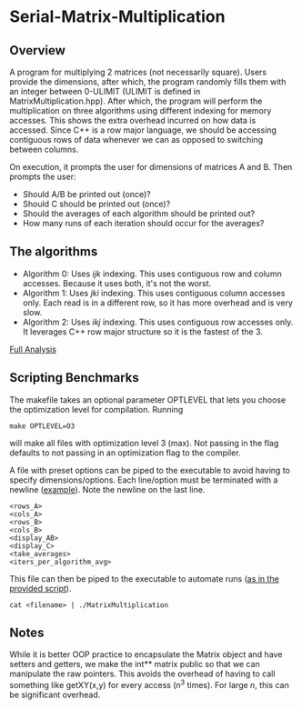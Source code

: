 # Serial-Matrix-Multiplication

## Overview
A program for multiplying 2 matrices (not necessarily square). Users provide the dimensions, after which, the program randomly fills them with an integer between 0-ULIMIT (ULIMIT is defined in MatrixMultiplication.hpp). After which, the program will perform the multiplication on three algorithms using different indexing for memory accesses. This shows the extra overhead incurred on how data is accessed. Since C++ is a row major language, we should be accessing contiguous rows of data whenever we can as opposed to switching between columns.

On execution, it prompts the user for dimensions of matrices A and B. Then prompts the user: 
- Should A/B be printed out (once)?
- Should C should be printed out (once)? 
- Should the averages of each algorithm should be printed out? 
- How many runs of each iteration should occur for the averages?

## The algorithms
- Algorithm 0: Uses *ijk* indexing. This uses contiguous row and column accesses. Because it uses both, it's not the worst.
- Algorithm 1: Uses *jki* indexing. This uses contiguous column accesses only. Each read is in a different row, so it has more overhead and is very slow. 
- Algorithm 2: Uses *ikj* indexing. This uses contiguous row accesses only. It leverages C++ row major structure so it is the fastest of the 3.

[Full Analysis](./Serial_Matrix_Multiplication_Report.pdf)

## Scripting Benchmarks
The makefile takes an optional parameter OPTLEVEL that lets you choose the optimization level for compilation. Running 
```
make OPTLEVEL=O3
```
will make all files with optimization level 3 (max). Not passing in the flag defaults to not passing in an optimization flag to the compiler.

A file with preset options can be piped to the executable to avoid having to specify dimensions/options. Each line/option must be terminated with a newline ([example](./src/run_config.txt)). Note the newline on the last line.

```
<rows_A>
<cols_A>
<rows_B>
<cols_B>
<display_AB>
<display_C>
<take_averages>
<iters_per_algorithm_avg>

```

This file can then be piped to the executable to automate runs ([as in the provided script](src/run_script.sh)).

```
cat <filename> | ./MatrixMultiplication
```

## Notes
While it is better OOP practice to encapsulate the Matrix object and have setters and getters, we make the int** matrix public so that we can manipulate the raw pointers. This avoids the overhead of having to call something like getXY(x,y) for every access (*n*<sup>3</sup> times). For large *n*, this can be significant overhead.
